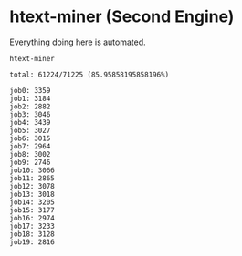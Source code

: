 # htext-miner (Second Engine)

Everything doing here is automated.

```
htext-miner

total: 61224/71225 (85.95858195858196%)

job0: 3359
job1: 3184
job2: 2882
job3: 3046
job4: 3439
job5: 3027
job6: 3015
job7: 2964
job8: 3002
job9: 2746
job10: 3066
job11: 2865
job12: 3078
job13: 3018
job14: 3205
job15: 3177
job16: 2974
job17: 3233
job18: 3128
job19: 2816
```